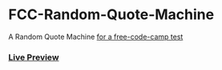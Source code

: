 # FCC-Random-Quote-Machine
A Random Quote Machine
[for a free-code-camp test](https://www.freecodecamp.org/learn/front-end-development-libraries/front-end-development-libraries-projects/build-a-random-quote-machine)


### [Live Preview](https://talal-random-quote-machine.pages.dev/)
